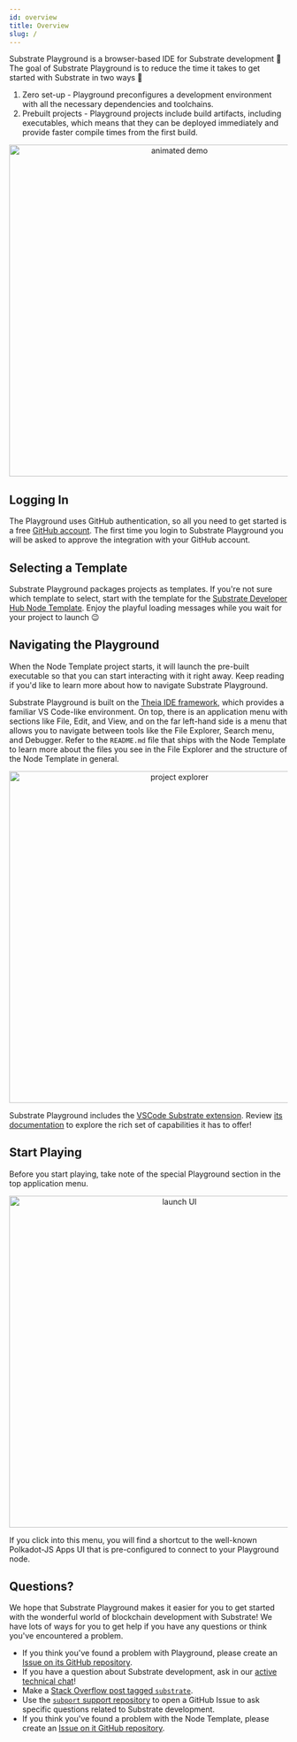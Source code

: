 ```yaml
---
id: overview
title: Overview
slug: /
---
```


Substrate Playground is a browser-based IDE for Substrate development 🤸 The goal of Substrate
Playground is to reduce the time it takes to get started with Substrate in two ways 🚀

1. Zero set-up - Playground preconfigures a development environment with all the necessary
   dependencies and toolchains.
1. Prebuilt projects - Playground projects include build artifacts, including executables, which
   means that they can be deployed immediately and provide faster compile times from the first
   build.

<p align="center">
  <img width="600" src="/substrate-playground/img/using/00-demo.gif" alt="animated demo" />
</p>

## Logging In

The Playground uses GitHub authentication, so all you need to get started is a free
[GitHub account](https://github.com/join). The first time you login to Substrate Playground you will
be asked to approve the integration with your GitHub account.

## Selecting a Template

Substrate Playground packages projects as templates. If you're not sure which template to select,
start with the template for the
[Substrate Developer Hub Node Template](https://github.com/substrate-developer-hub/substrate-node-template).
Enjoy the playful loading messages while you wait for your project to launch 😉

## Navigating the Playground

When the Node Template project starts, it will launch the pre-built executable so that you can start
interacting with it right away. Keep reading if you'd like to learn more about how to navigate
Substrate Playground.

Substrate Playground is built on the [Theia IDE framework](https://theia-ide.org/), which provides a
familiar VS Code-like environment. On top, there is an application menu with sections like File,
Edit, and View, and on the far left-hand side is a menu that allows you to navigate between tools
like the File Explorer, Search menu, and Debugger. Refer to the `README.md` file that ships with the
Node Template to learn more about the files you see in the File Explorer and the structure of the
Node Template in general.

<p align="center">
  <img width="600" src="/substrate-playground/img/using/01-explorer.png" alt="project explorer" />
</p>

Substrate Playground includes the
[VSCode Substrate extension](https://marketplace.visualstudio.com/items?itemName=paritytech.vscode-substrate).
Review
[its documentation](https://github.com/paritytech/vscode-substrate/blob/master/docs/features.md) to
explore the rich set of capabilities it has to offer!

## Start Playing

Before you start playing, take note of the special Playground section in the top application menu.

<p align="center">
  <img width="600" src="/substrate-playground/img/using/02-apps.png" alt="launch UI" />
</p>

If you click into this menu, you will find a shortcut to the well-known Polkadot-JS Apps UI that is
pre-configured to connect to your Playground node.

## Questions?

We hope that Substrate Playground makes it easier for you to get started with the wonderful world of
blockchain development with Substrate! We have lots of ways for you to get help if you have any
questions or think you've encountered a problem.

- If you think you've found a problem with Playground, please create an
  [Issue on its GitHub repository](https://github.com/paritytech/substrate-playground/issues).
- If you have a question about Substrate development, ask in our
  [active technical chat](https://app.element.io/#/room/!HzySYSaIhtyWrwiwEV:matrix.org)!
- Make a
  [Stack Overflow post tagged `substrate`](https://stackoverflow.com/questions/tagged/substrate).
- Use the [`subport` support repository](https://github.com/paritytech/subport/issues) to open a
  GitHub Issue to ask specific questions related to Substrate development.
- If you think you've found a problem with the Node Template, please create an
  [Issue on it GitHub repository](https://github.com/substrate-developer-hub/substrate-node-template/issues).

